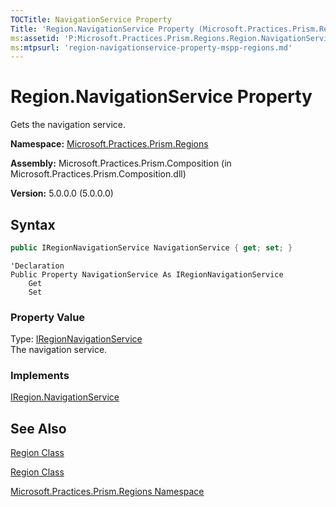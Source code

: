 ```yaml
---
TOCTitle: NavigationService Property
Title: 'Region.NavigationService Property (Microsoft.Practices.Prism.Regions)'
ms:assetid: 'P:Microsoft.Practices.Prism.Regions.Region.NavigationService'
ms:mtpsurl: 'region-navigationservice-property-mspp-regions.md'
---
```



# Region.NavigationService Property

Gets the navigation service.

**Namespace:** [Microsoft.Practices.Prism.Regions](/patterns-practices/reference/mspp-regions-namespace)

**Assembly:** Microsoft.Practices.Prism.Composition (in Microsoft.Practices.Prism.Composition.dll)

**Version:** 5.0.0.0 (5.0.0.0)

## Syntax
```C#
public IRegionNavigationService NavigationService { get; set; }
```
```VB
'Declaration
Public Property NavigationService As IRegionNavigationService
	Get
	Set
```
### Property Value

Type: [IRegionNavigationService](/patterns-practices/reference/iregionnavigationservice-interface-mspp-regions)    
The navigation service.

### Implements

[IRegion.NavigationService](/patterns-practices/reference/iregion-navigationservice-property-mspp-regions)

## See Also

[Region Class](/patterns-practices/reference/region-class-mspp-regions)

[Region Class](/patterns-practices/reference/region-members-mspp-regions)

[Microsoft.Practices.Prism.Regions Namespace](/patterns-practices/reference/mspp-regions-namespace)
